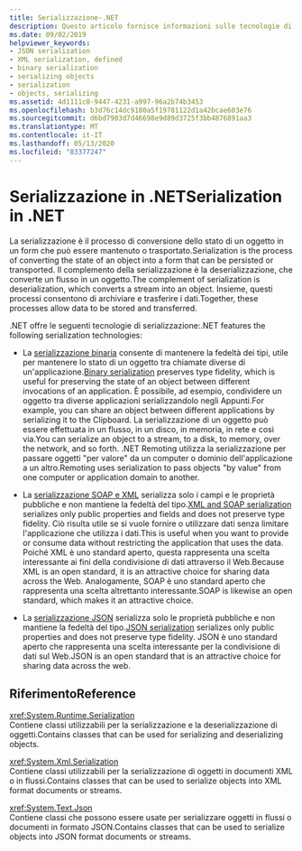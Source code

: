 ```yaml
---
title: Serializzazione-.NET
description: Questo articolo fornisce informazioni sulle tecnologie di serializzazione .NET, tra cui la serializzazione binaria, la serializzazione di XML e SOAP e la serializzazione JSON.
ms.date: 09/02/2019
helpviewer_keywords:
- JSON serialization
- XML serialization, defined
- binary serialization
- serializing objects
- serialization
- objects, serializing
ms.assetid: 4d1111c0-9447-4231-a997-96a2b74b3453
ms.openlocfilehash: b3d76c14dc9180a5f19781122d1a42bcae603e76
ms.sourcegitcommit: d6bd7903d7d46698e9d89d3725f3bb4876891aa3
ms.translationtype: MT
ms.contentlocale: it-IT
ms.lasthandoff: 05/13/2020
ms.locfileid: "83377247"
---
```

# <a name="serialization-in-net"></a><span data-ttu-id="92477-103">Serializzazione in .NET</span><span class="sxs-lookup"><span data-stu-id="92477-103">Serialization in .NET</span></span>

<span data-ttu-id="92477-104">La serializzazione è il processo di conversione dello stato di un oggetto in un form che può essere mantenuto o trasportato.</span><span class="sxs-lookup"><span data-stu-id="92477-104">Serialization is the process of converting the state of an object into a form that can be persisted or transported.</span></span> <span data-ttu-id="92477-105">Il complemento della serializzazione è la deserializzazione, che converte un flusso in un oggetto.</span><span class="sxs-lookup"><span data-stu-id="92477-105">The complement of serialization is deserialization, which converts a stream into an object.</span></span> <span data-ttu-id="92477-106">Insieme, questi processi consentono di archiviare e trasferire i dati.</span><span class="sxs-lookup"><span data-stu-id="92477-106">Together, these processes allow data to be stored and transferred.</span></span>  
  
<span data-ttu-id="92477-107">.NET offre le seguenti tecnologie di serializzazione:</span><span class="sxs-lookup"><span data-stu-id="92477-107">.NET features the following serialization technologies:</span></span>  
  
- <span data-ttu-id="92477-108">La [serializzazione binaria](binary-serialization.md) consente di mantenere la fedeltà dei tipi, utile per mantenere lo stato di un oggetto tra chiamate diverse di un'applicazione.</span><span class="sxs-lookup"><span data-stu-id="92477-108">[Binary serialization](binary-serialization.md) preserves type fidelity, which is useful for preserving the state of an object between different invocations of an application.</span></span> <span data-ttu-id="92477-109">È possibile, ad esempio, condividere un oggetto tra diverse applicazioni serializzandolo negli Appunti.</span><span class="sxs-lookup"><span data-stu-id="92477-109">For example, you can share an object between different applications by serializing it to the Clipboard.</span></span> <span data-ttu-id="92477-110">La serializzazione di un oggetto può essere effettuata in un flusso, in un disco, in memoria, in rete e così via.</span><span class="sxs-lookup"><span data-stu-id="92477-110">You can serialize an object to a stream, to a disk, to memory, over the network, and so forth.</span></span> <span data-ttu-id="92477-111">.NET Remoting utilizza la serializzazione per passare oggetti "per valore" da un computer o dominio dell'applicazione a un altro.</span><span class="sxs-lookup"><span data-stu-id="92477-111">Remoting uses serialization to pass objects "by value" from one computer or application domain to another.</span></span>  
  
- <span data-ttu-id="92477-112">La [serializzazione SOAP e XML](xml-and-soap-serialization.md) serializza solo i campi e le proprietà pubbliche e non mantiene la fedeltà del tipo.</span><span class="sxs-lookup"><span data-stu-id="92477-112">[XML and SOAP serialization](xml-and-soap-serialization.md) serializes only public properties and fields and does not preserve type fidelity.</span></span> <span data-ttu-id="92477-113">Ciò risulta utile se si vuole fornire o utilizzare dati senza limitare l'applicazione che utilizza i dati.</span><span class="sxs-lookup"><span data-stu-id="92477-113">This is useful when you want to provide or consume data without restricting the application that uses the data.</span></span> <span data-ttu-id="92477-114">Poiché XML è uno standard aperto, questa rappresenta una scelta interessante ai fini della condivisione di dati attraverso il Web.</span><span class="sxs-lookup"><span data-stu-id="92477-114">Because XML is an open standard, it is an attractive choice for sharing data across the Web.</span></span> <span data-ttu-id="92477-115">Analogamente, SOAP è uno standard aperto che rappresenta una scelta altrettanto interessante.</span><span class="sxs-lookup"><span data-stu-id="92477-115">SOAP is likewise an open standard, which makes it an attractive choice.</span></span>  
  
- <span data-ttu-id="92477-116">La [serializzazione JSON](system-text-json-overview.md) serializza solo le proprietà pubbliche e non mantiene la fedeltà del tipo.</span><span class="sxs-lookup"><span data-stu-id="92477-116">[JSON serialization](system-text-json-overview.md) serializes only public properties and does not preserve type fidelity.</span></span> <span data-ttu-id="92477-117">JSON è uno standard aperto che rappresenta una scelta interessante per la condivisione di dati sul Web.</span><span class="sxs-lookup"><span data-stu-id="92477-117">JSON is an open standard that is an attractive choice for sharing data across the web.</span></span>

## <a name="reference"></a><span data-ttu-id="92477-118">Riferimento</span><span class="sxs-lookup"><span data-stu-id="92477-118">Reference</span></span>

<xref:System.Runtime.Serialization>  
<span data-ttu-id="92477-119">Contiene classi utilizzabili per la serializzazione e la deserializzazione di oggetti.</span><span class="sxs-lookup"><span data-stu-id="92477-119">Contains classes that can be used for serializing and deserializing objects.</span></span>
  
<xref:System.Xml.Serialization>  
<span data-ttu-id="92477-120">Contiene classi utilizzabili per la serializzazione di oggetti in documenti XML o in flussi.</span><span class="sxs-lookup"><span data-stu-id="92477-120">Contains classes that can be used to serialize objects into XML format documents or streams.</span></span>

<xref:System.Text.Json>  
<span data-ttu-id="92477-121">Contiene classi che possono essere usate per serializzare oggetti in flussi o documenti in formato JSON.</span><span class="sxs-lookup"><span data-stu-id="92477-121">Contains classes that can be used to serialize objects into JSON format documents or streams.</span></span>

